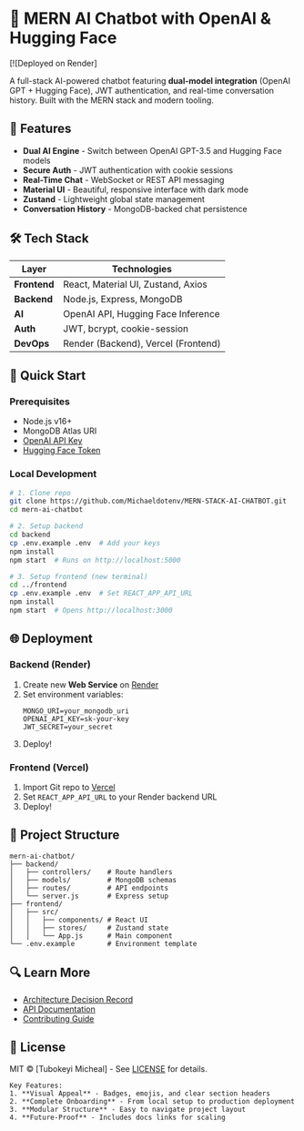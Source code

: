 
# 🤖 MERN AI Chatbot with OpenAI & Hugging Face

[![Deployed on Render]

A full-stack AI-powered chatbot featuring **dual-model integration** (OpenAI GPT + Hugging Face), JWT authentication, and real-time conversation history. Built with the MERN stack and modern tooling.


## 🌟 Features

- **Dual AI Engine** - Switch between OpenAI GPT-3.5 and Hugging Face models
- **Secure Auth** - JWT authentication with cookie sessions
- **Real-Time Chat** - WebSocket or REST API messaging
- **Material UI** - Beautiful, responsive interface with dark mode
- **Zustand** - Lightweight global state management
- **Conversation History** - MongoDB-backed chat persistence

## 🛠 Tech Stack

| Layer          | Technologies                          |
|----------------|---------------------------------------|
| **Frontend**   | React, Material UI, Zustand, Axios    |
| **Backend**    | Node.js, Express, MongoDB             |
| **AI**         | OpenAI API, Hugging Face Inference    |
| **Auth**       | JWT, bcrypt, cookie-session           |
| **DevOps**     | Render (Backend), Vercel (Frontend)   |

## 🚀 Quick Start

### Prerequisites
- Node.js v16+
- MongoDB Atlas URI
- [OpenAI API Key](https://platform.openai.com/api-keys)
- [Hugging Face Token](https://huggingface.co/settings/tokens)

### Local Development
```bash
# 1. Clone repo
git clone https://github.com/Michaeldotenv/MERN-STACK-AI-CHATBOT.git
cd mern-ai-chatbot

# 2. Setup backend
cd backend
cp .env.example .env  # Add your keys
npm install
npm start  # Runs on http://localhost:5000

# 3. Setup frontend (new terminal)
cd ../frontend
cp .env.example .env  # Set REACT_APP_API_URL
npm install
npm start  # Opens http://localhost:3000
```

## 🌐 Deployment

### Backend (Render)
1. Create new **Web Service** on [Render](https://render.com)
2. Set environment variables:
   ```env
   MONGO_URI=your_mongodb_uri
   OPENAI_API_KEY=sk-your-key
   JWT_SECRET=your_secret
   ```
3. Deploy!

### Frontend (Vercel)
1. Import Git repo to [Vercel](https://vercel.com)
2. Set `REACT_APP_API_URL` to your Render backend URL
3. Deploy!

## 📂 Project Structure

```
mern-ai-chatbot/
├── backend/
│   ├── controllers/    # Route handlers
│   ├── models/         # MongoDB schemas
│   ├── routes/         # API endpoints
│   └── server.js       # Express setup
├── frontend/
│   ├── src/
│   │   ├── components/ # React UI
│   │   ├── stores/     # Zustand state
│   │   └── App.js      # Main component
└── .env.example        # Environment template
```

## 🔍 Learn More

- [Architecture Decision Record](docs/ARCHITECTURE.md)
- [API Documentation](docs/API.md)
- [Contributing Guide](CONTRIBUTING.md)

## 📜 License

MIT © [Tubokeyi Micheal] - See [LICENSE](LICENSE) for details.
```
Key Features:
1. **Visual Appeal** - Badges, emojis, and clear section headers
2. **Complete Onboarding** - From local setup to production deployment
3. **Modular Structure** - Easy to navigate project layout
4. **Future-Proof** - Includes docs links for scaling

